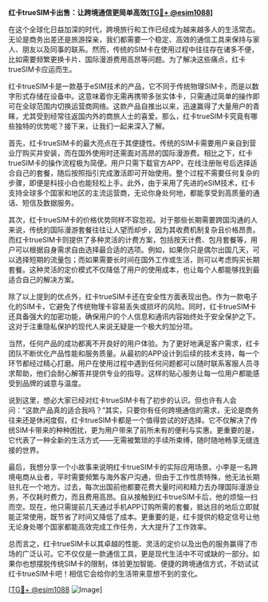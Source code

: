 **红卡trueSIM卡出售：让跨境通信更简单高效[[TG💪+ @esim1088](https://t.me/s/esim1088)]**

在这个全球化日益加深的时代，跨境旅行和工作已经成为越来越多人的生活常态。无论是商务出差还是旅游探亲，我们都需要一个稳定、高效的通信工具来保持与家人、朋友以及同事的联系。然而，传统的SIM卡在使用过程中往往存在诸多不便，比如需要频繁更换卡片、国际漫游费用高昂等问题。为了解决这些痛点，红卡trueSIM卡应运而生。

红卡trueSIM卡是一款基于eSIM技术的产品，它不同于传统物理SIM卡，而是以数字形式存储在设备中。这意味着你无需再携带多张实体卡，只需通过简单的操作即可在全球范围内切换运营商网络。这款产品自推出以来，迅速赢得了大量用户的青睐，尤其受到经常往返国内外的商旅人士的喜爱。那么，红卡trueSIM卡究竟有哪些独特的优势呢？接下来，让我们一起来深入了解。

首先，红卡trueSIM卡的最大亮点在于其便捷性。传统的SIM卡需要用户亲自到营业厅购买并安装，而在国外使用时还需面对高昂的国际漫游费。相比之下，红卡trueSIM卡的操作流程极为简便。用户只需下载官方APP，在线注册账号后选择适合自己的套餐，随后按照指引完成激活即可开始使用。整个过程不需要任何复杂的步骤，即便是科技小白也能轻松上手。此外，由于采用了先进的eSIM技术，红卡支持全球多个国家和地区的主流运营商，无论你身处何地，都能享受到高质量的通话、短信及数据服务。

其次，红卡trueSIM卡的价格优势同样不容忽视。对于那些长期需要跨国沟通的人来说，传统的国际漫游套餐往往让人望而却步，因为其收费机制复杂且价格昂贵。而红卡trueSIM卡则提供了多种灵活的计费方案，包括按天计费、包月套餐等，用户可以根据自身需求自由选择最合适的选项。例如，如果你只是偶尔出国几天，可以选择短期的流量包；而如果需要长时间在国外工作或生活，则可以考虑购买长期套餐。这种灵活的定价模式不仅降低了用户的使用成本，也让每个人都能够找到最适合自己的解决方案。

除了以上提到的优点外，红卡trueSIM卡还在安全性方面表现出色。作为一款电子化的SIM卡，它避免了传统物理卡容易丢失或损坏的风险。同时，红卡trueSIM卡还具备强大的加密功能，确保用户的个人信息和通讯内容始终处于安全保护之下。这对于注重隐私保护的现代人来说无疑是一个极大的加分项。

当然，任何产品的成功都离不开良好的用户体验。为了更好地满足客户需求，红卡团队不断优化产品性能和服务质量。从最初的APP设计到后续的技术支持，每一个环节都经过精心打磨。用户在使用过程中遇到任何问题都可以随时联系客服人员寻求帮助，他们会耐心解答并提供专业的指导。这样的贴心服务让每一位用户都能感受到品牌的诚意与温度。

说到这里，想必大家已经对红卡trueSIM卡有了初步的认识。但也许有人会问：“这款产品真的适合我吗？”其实，只要你有任何跨境通信的需求，无论是商务往来还是休闲度假，红卡trueSIM卡都是一个值得尝试的好选择。它不仅解决了传统SIM卡带来的种种困扰，更为用户带来了前所未有的便利与实惠。更重要的是，它代表了一种全新的生活方式——无需被繁琐的手续所束缚，随时随地畅享无缝连接的世界。

最后，我想分享一个小故事来说明红卡trueSIM卡的实际应用场景。小李是一名跨境电商从业者，平时需要频繁与海外客户沟通，但由于工作性质特殊，他无法长期驻扎在一个地方。过去，每次出国前他都要花费大量时间和精力去办理国际漫游业务，不仅耗时费力，而且费用高昂。自从接触到红卡trueSIM卡后，他的烦恼一扫而空。现在，他只需提前几天通过手机APP订购所需的套餐，抵达目的地后立即就能正常使用，既节省了时间又降低了成本。更重要的是，红卡提供的稳定信号让他无论身处哪个国家都能高效完成工作任务，大大提升了工作效率。

总而言之，红卡trueSIM卡以其卓越的性能、灵活的定价以及出色的服务赢得了市场的广泛认可。它不仅仅是一款通信工具，更是现代生活中不可或缺的一部分。如果你也想摆脱传统SIM卡的限制，体验更加智能、便捷的跨境通信方式，不妨试试红卡trueSIM卡吧！相信它会给你的生活带来意想不到的变化。

[[TG💪+ @esim1088](https://t.me/s/esim1088) ![Image](https://i.postimg.cc/4NQfJmqS/Snipaste-2025-05-13-00-14-12.png)]